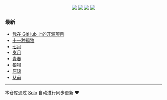 <p align="center"><img alt="" src=""></p><h2 align="center">

</h2>

<h4 align="center"></h4>
<p align="center"><a title="" target="_blank" href="https://github.com/viimanebuss/solo-blog"><img src="https://img.shields.io/github/last-commit/viimanebuss/solo-blog.svg?style=flat-square&color=FF9900"></a>
<a title="GitHub repo size in bytes" target="_blank" href="https://github.com/viimanebuss/solo-blog"><img src="https://img.shields.io/github/repo-size/viimanebuss/solo-blog.svg?style=flat-square"></a>
<a title="Solo Version" target="_blank" href="https://github.com/b3log/solo/releases"><img src="https://img.shields.io/badge/solo-3.6.5-f1e05a.svg?style=flat-square&color=blueviolet"></a>
<a title="Hits" target="_blank" href="https://github.com/b3log/hits"><img src="https://hits.b3log.org/viimanebuss/solo-blog.svg"></a></p>

### 最新

* [我在 GitHub 上的开源项目](https://www.vayne.xyz/my-github-repos)
* [十一种孤独](https://www.vayne.xyz/articles/2019/09/19/1568880847158.html)
* [七月](https://www.vayne.xyz/articles/2019/09/05/1567670993064.html)
* [岁月](https://www.vayne.xyz/articles/2019/09/05/1567670962200.html)
* [青春](https://www.vayne.xyz/articles/2019/09/05/1567670858515.html)
* [狼狈](https://www.vayne.xyz/articles/2019/09/05/1567670814266.html)
* [原谅](https://www.vayne.xyz/articles/2019/09/05/1567670765059.html)
* [从前](https://www.vayne.xyz/hello-solo)



---

本仓库通过 [Solo](https://github.com/b3log/solo) 自动进行同步更新 ❤️ 